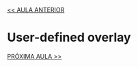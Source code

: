 [<< AULA ANTERIOR](https://github.com/pvreboucas/docker-swarm-orquestrador/blob/aula-06/aulas/05-user-defined-overlay.md)

# User-defined overlay

[PRÓXIMA AULA >>](https://github.com/pvreboucas/docker-swarm-orquestrador/blob/aula-07/aulas/07-subindo-a-stack.md)

